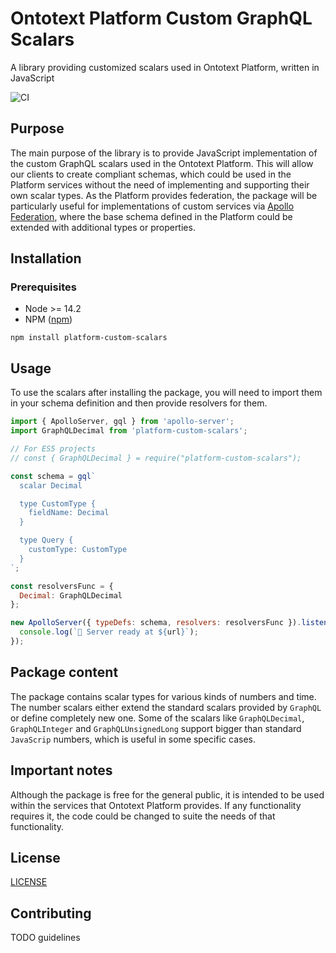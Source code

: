 # Ontotext Platform Custom GraphQL Scalars
A library providing customized scalars used in Ontotext Platform, written in JavaScript

![CI](https://github.com/Ontotext-AD/platform-custom-scalars/workflows/CI/badge.svg)

## Purpose
The main purpose of the library is to provide JavaScript implementation of the custom GraphQL scalars used in the
Ontotext Platform. This will allow our clients to create compliant schemas, which could be used in the Platform 
services without the need of implementing and supporting their own scalar types.
As the Platform provides federation, the package will be particularly useful for implementations of custom services via
[Apollo Federation](https://www.apollographql.com/docs/apollo-server/federation/introduction/), where the base schema
defined in the Platform could be extended with additional types or properties.

## Installation
### Prerequisites
* Node >= 14.2
* NPM ([npm](https://npmjs.org/))

```
npm install platform-custom-scalars
```

## Usage
To use the scalars after installing the package, you will need to import them in your schema definition and then provide
resolvers for them.
```javascript
import { ApolloServer, gql } from 'apollo-server';
import GraphQLDecimal from 'platform-custom-scalars';

// For ES5 projects
// const { GraphQLDecimal } = require("platform-custom-scalars");

const schema = gql`
  scalar Decimal

  type CustomType {
    fieldName: Decimal
  }

  type Query {
    customType: CustomType
  }
`;

const resolversFunc = {
  Decimal: GraphQLDecimal
};

new ApolloServer({ typeDefs: schema, resolvers: resolversFunc }).listen().then(({ url }) => {
  console.log(`🚀 Server ready at ${url}`);
});
```

## Package content
The package contains scalar types for various kinds of numbers and time. The number scalars either extend the standard
scalars provided by `GraphQL` or define completely new one.
Some of the scalars like `GraphQLDecimal`, `GraphQLInteger` and `GraphQLUnsignedLong` support bigger than standard
`JavaScrip` numbers, which is useful in some specific cases.

## Important notes
Although the package is free for the general public, it is intended to be used within the services that Ontotext
Platform provides. If any functionality requires it, the code could be changed to suite the needs of that functionality.

## License
[LICENSE](LICENSE)

## Contributing
TODO guidelines
